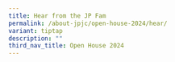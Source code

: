```yaml
---
title: Hear from the JP Fam
permalink: /about-jpjc/open-house-2024/hear/
variant: tiptap
description: ""
third_nav_title: Open House 2024
---
```

